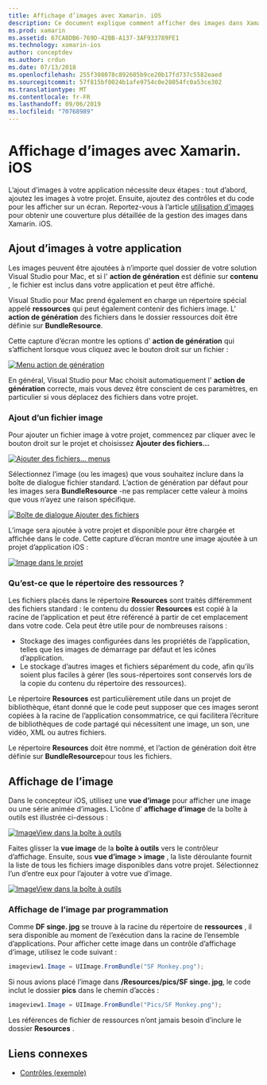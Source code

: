 ```yaml
---
title: Affichage d’images avec Xamarin. iOS
description: Ce document explique comment afficher des images dans Xamarin. iOS. Il aborde l’ajout d’images à une application par programme ou par le biais du concepteur iOS.
ms.prod: xamarin
ms.assetid: 67CA8DB6-769D-42BB-A137-3AF933789FE1
ms.technology: xamarin-ios
author: conceptdev
ms.author: crdun
ms.date: 07/13/2018
ms.openlocfilehash: 255f308078c892605b9ce20b17fd737c5582eaed
ms.sourcegitcommit: 57f815bf0024b1afe9754c0e28054fc0a53ce302
ms.translationtype: MT
ms.contentlocale: fr-FR
ms.lasthandoff: 09/06/2019
ms.locfileid: "70768989"
---
```

# <a name="displaying-images-with-xamarinios"></a>Affichage d’images avec Xamarin. iOS

L’ajout d’images à votre application nécessite deux étapes : tout d’abord, ajoutez les images à votre projet. Ensuite, ajoutez des contrôles et du code pour les afficher sur un écran. Reportez-vous à l’article [utilisation d’images](~/ios/app-fundamentals/images-icons/index.md) pour obtenir une couverture plus détaillée de la gestion des images dans Xamarin. iOS.

## <a name="adding-images-to-your-app"></a>Ajout d’images à votre application

Les images peuvent être ajoutées à n’importe quel dossier de votre solution Visual Studio pour Mac, et si l' **action de génération** est définie sur **contenu** , le fichier est inclus dans votre application et peut être affiché.

Visual Studio pour Mac prend également en charge un répertoire spécial appelé **ressources** qui peut également contenir des fichiers image. L' **action de génération** des fichiers dans le dossier ressources doit être définie sur **BundleResource**.

Cette capture d’écran montre les options d' **action de génération** qui s’affichent lorsque vous cliquez avec le bouton droit sur un fichier :

 [![](image-images/image30a.png "Menu action de génération")](image-images/image30a.png#lightbox)

En général, Visual Studio pour Mac choisit automatiquement l' **action de génération** correcte, mais vous devez être conscient de ces paramètres, en particulier si vous déplacez des fichiers dans votre projet.

### <a name="adding-an-image-file"></a>Ajout d’un fichier image

Pour ajouter un fichier image à votre projet, commencez par cliquer avec le bouton droit sur le projet et choisissez **Ajouter des fichiers...**

 [![](image-images/image31a.png "Ajouter des fichiers... menus")](image-images/image31a.png#lightbox)

Sélectionnez l’image (ou les images) que vous souhaitez inclure dans la boîte de dialogue fichier standard. L’action de génération par défaut pour les images sera **BundleResource** -ne pas remplacer cette valeur à moins que vous n’ayez une raison spécifique.

 [![](image-images/image32a.png "Boîte de dialogue Ajouter des fichiers")](image-images/image32a.png#lightbox)

L’image sera ajoutée à votre projet et disponible pour être chargée et affichée dans le code. Cette capture d’écran montre une image ajoutée à un projet d’application iOS :

 [![](image-images/image33a.png "Image dans le projet")](image-images/image33a.png#lightbox)

### <a name="what-is-the-resources-directory"></a>Qu’est-ce que le répertoire des ressources ?

Les fichiers placés dans le répertoire **Resources** sont traités différemment des fichiers standard : le contenu du dossier **Resources** est copié à la racine de l’application et peut être référencé à partir de cet emplacement dans votre code. Cela peut être utile pour de nombreuses raisons :

- Stockage des images configurées dans les propriétés de l’application, telles que les images de démarrage par défaut et les icônes d’application.
- Le stockage d’autres images et fichiers séparément du code, afin qu’ils soient plus faciles à gérer (les sous-répertoires sont conservés lors de la copie du contenu du répertoire des ressources).

Le répertoire **Resources** est particulièrement utile dans un projet de bibliothèque, étant donné que le code peut supposer que ces images seront copiées à la racine de l’application consommatrice, ce qui facilitera l’écriture de bibliothèques de code partagé qui nécessitent une image, un son, une vidéo, XML ou autres fichiers.

Le répertoire **Resources** doit être nommé, et l’action de génération doit être définie sur **BundleResource**pour tous les fichiers.

## <a name="displaying-the-image"></a>Affichage de l’image

Dans le concepteur iOS, utilisez une **vue d’image** pour afficher une image ou une série animée d’images. L’icône d' **affichage d’image** de la boîte à outils est illustrée ci-dessous :

 [![](image-images/image35a.png "ImageView dans la boîte à outils")](image-images/image35.png#lightbox)

Faites glisser la **vue image** de la **boîte à outils** vers le contrôleur d’affichage. Ensuite, sous **vue d’image > image** , la liste déroulante fournit la liste de tous les fichiers image disponibles dans votre projet. Sélectionnez l’un d’entre eux pour l’ajouter à votre vue d’image.

 [![](image-images/image36a.png "ImageView dans la boîte à outils")](image-images/image36.png#lightbox)

### <a name="displaying-the-image-programmatically"></a>Affichage de l’image par programmation

Comme **DF singe. jpg** se trouve à la racine du répertoire de **ressources** , il sera disponible au moment de l’exécution dans la racine de l’ensemble d’applications. Pour afficher cette image dans un contrôle d’affichage d’image, utilisez le code suivant :

```csharp
imageview1.Image = UIImage.FromBundle("SF Monkey.png");
```

Si nous avions placé l’image dans **/Resources/pics/SF singe. jpg**, le code inclut le dossier **pics** dans le chemin d’accès :

```csharp
imageview1.Image = UIImage.FromBundle("Pics/SF Monkey.png");
```

Les références de fichier de ressources n’ont jamais besoin d’inclure le dossier **Resources** .

## <a name="related-links"></a>Liens connexes

- [Contrôles (exemple)](https://docs.microsoft.com/samples/xamarin/ios-samples/controls)
